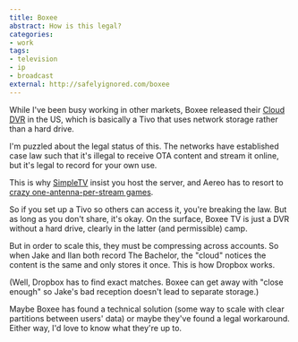 ```yaml
---
title: Boxee
abstract: How is this legal?
categories:
- work
tags:
- television
- ip
- broadcast
external: http://safelyignored.com/boxee
---
```


While I've been busy working in other markets, Boxee released their [Cloud DVR](http://www.boxee.tv/) in the US, which is basically a Tivo that uses network storage rather than a hard drive.

I'm puzzled about the legal status of this. The networks have established case law such that it's illegal to receive OTA content and stream it online, but it's legal to record for your own use.

This is why [SimpleTV](https://www.simple.tv/) insist you host the server, and Aereo has to resort to [crazy one-antenna-per-stream games](http://www.nytimes.com/2012/09/17/technology/aereo-distributes-local-tv-channels-via-the-internet.html?pagewanted=all).

So if you set up a Tivo so others can access it, you're breaking the law. But as long as you don't share, it's okay. On the surface, Boxee TV is just a DVR without a hard drive, clearly in the latter (and permissible) camp.

But in order to scale this, they must be compressing across accounts. So when Jake and Ilan both record The Bachelor, the "cloud" notices the content is the same and only stores it once. This is how Dropbox works.

(Well, Dropbox has to find exact matches. Boxee can get away with "close enough" so Jake's bad reception doesn't lead to separate storage.)

Maybe Boxee has found a technical solution (some way to scale with clear partitions between users' data) or maybe they've found a legal workaround. Either way, I'd love to know what they're up to.
